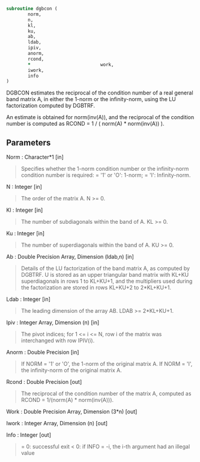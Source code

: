 ```fortran
subroutine dgbcon (
		norm,
		n,
		kl,
		ku,
		ab,
		ldab,
		ipiv,
		anorm,
		rcond,
		*                          work,
		iwork,
		info
)
```

 DGBCON estimates the reciprocal of the condition number of a real
 general band matrix A, in either the 1-norm or the infinity-norm,
 using the LU factorization computed by DGBTRF.

 An estimate is obtained for norm(inv(A)), and the reciprocal of the
 condition number is computed as
    RCOND = 1 / ( norm(A) * norm(inv(A)) ).

## Parameters
Norm : Character*1 [in]
> Specifies whether the 1-norm condition number or the
> infinity-norm condition number is required:
> = '1' or 'O':  1-norm;
> = 'I':         Infinity-norm.

N : Integer [in]
> The order of the matrix A.  N >= 0.

Kl : Integer [in]
> The number of subdiagonals within the band of A.  KL >= 0.

Ku : Integer [in]
> The number of superdiagonals within the band of A.  KU >= 0.

Ab : Double Precision Array, Dimension (ldab,n) [in]
> Details of the LU factorization of the band matrix A, as
> computed by DGBTRF.  U is stored as an upper triangular band
> matrix with KL+KU superdiagonals in rows 1 to KL+KU+1, and
> the multipliers used during the factorization are stored in
> rows KL+KU+2 to 2*KL+KU+1.

Ldab : Integer [in]
> The leading dimension of the array AB.  LDAB >= 2*KL+KU+1.

Ipiv : Integer Array, Dimension (n) [in]
> The pivot indices; for 1 <= i <= N, row i of the matrix was
> interchanged with row IPIV(i).

Anorm : Double Precision [in]
> If NORM = '1' or 'O', the 1-norm of the original matrix A.
> If NORM = 'I', the infinity-norm of the original matrix A.

Rcond : Double Precision [out]
> The reciprocal of the condition number of the matrix A,
> computed as RCOND = 1/(norm(A) * norm(inv(A))).

Work : Double Precision Array, Dimension (3*n) [out]

Iwork : Integer Array, Dimension (n) [out]

Info : Integer [out]
> = 0:  successful exit
> < 0: if INFO = -i, the i-th argument had an illegal value

